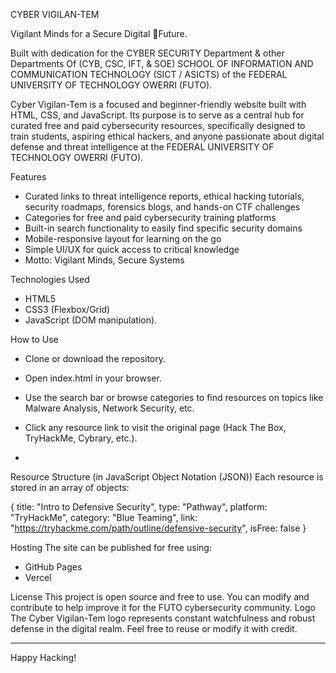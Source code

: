 CYBER VIGILAN-TEM

Vigilant Minds for a Secure Digital 🔮Future.

Built with dedication for the
CYBER SECURITY Department & other Departments Of (CYB, CSC, IFT, & SOE)
SCHOOL OF INFORMATION AND COMMUNICATION TECHNOLOGY (SICT / ASICTS)
of the FEDERAL UNIVERSITY OF TECHNOLOGY OWERRI (FUTO).

Cyber Vigilan-Tem is a focused and beginner-friendly website built with HTML, CSS, and JavaScript. Its purpose is to serve as a central hub for curated free and paid cybersecurity resources, specifically designed to train students, aspiring ethical hackers, and anyone passionate about digital defense and threat intelligence at the FEDERAL UNIVERSITY OF TECHNOLOGY OWERRI (FUTO).

Features
 * Curated links to threat intelligence reports, ethical hacking tutorials, security roadmaps, forensics blogs, and hands-on CTF challenges
 * Categories for free and paid cybersecurity training platforms
 * Built-in search functionality to easily find specific security domains
 * Mobile-responsive layout for learning on the go
 * Simple UI/UX for quick access to critical knowledge
 * Motto: Vigilant Minds, Secure Systems

Technologies Used
 * HTML5
 * CSS3 (Flexbox/Grid)
 * JavaScript (DOM manipulation).
 

How to Use
 * Clone or download the repository.
 * Open index.html in your browser.
 * Use the search bar or browse categories to find resources on topics like Malware Analysis, Network Security, etc.
 
 * Click any resource link to visit the original page (Hack The Box, TryHackMe, Cybrary, etc.).
 * 
Resource Structure (in JavaScript Object Notation (JSON))
Each resource is stored in an array of objects:

{
  title: "Intro to Defensive Security",
  type: "Pathway",
  platform: "TryHackMe",
  category: "Blue Teaming",
  link: "https://tryhackme.com/path/outline/defensive-security",
  isFree: false
}

Hosting
The site can be published for free using:
 * GitHub Pages
 * Vercel

License
This project is open source and free to use.
You can modify and contribute to help improve it for the FUTO cybersecurity community.
Logo
The Cyber Vigilan-Tem logo represents constant watchfulness and robust defense in the digital realm.
Feel free to reuse or modify it with credit.

_______
Happy Hacking!